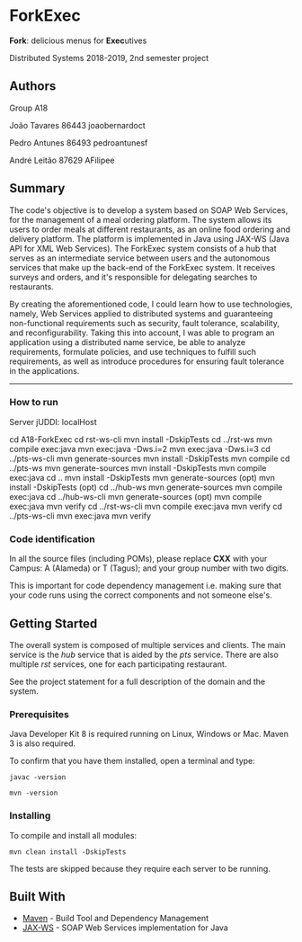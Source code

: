# ForkExec

**Fork**: delicious menus for **Exec**utives

Distributed Systems 2018-2019, 2nd semester project

## Authors

Group A18

João Tavares 86443 joaobernardoct

Pedro Antunes 86493 pedroantunesf

André Leitão 87629 AFilipee


## Summary

The code's objective is to develop a system based on SOAP Web Services, for the management of a meal ordering platform. The system allows its users to order meals at different restaurants, as an online food ordering and delivery platform.
The platform is implemented in Java using JAX-WS (Java API for XML Web Services).
The ForkExec system consists of a hub that serves as an intermediate service between users and the autonomous services that make up the back-end of the ForkExec system. It receives surveys and orders, and it's responsible for delegating searches to restaurants.

By creating the aforementioned code, I could learn how to use technologies, namely, Web Services applied to distributed systems and guaranteeing non-functional requirements such as security, fault tolerance, scalability, and reconfigurability.
Taking this into account, I was able to program an application using a distributed name service, be able to analyze requirements, formulate policies, and use techniques to fulfill such requirements, as well as introduce procedures for ensuring fault tolerance in the applications.

________________________________________________________________

### How to run

Server jUDDI:  localHost

cd A18-ForkExec
cd rst-ws-cli
	mvn install -DskipTests
cd ../rst-ws
	mvn compile exec:java
	mvn exec:java -Dws.i=2
    mvn exec:java -Dws.i=3
cd ../pts-ws-cli
	mvn generate-sources
	mvn install -DskipTests
	mvn compile
cd ../pts-ws
	mvn generate-sources
	mvn install -DskipTests
	mvn compile exec:java
cd ..
	mvn install -DskipTests
	mvn generate-sources (opt)
	mvn install -DskipTests (opt)
cd ../hub-ws
	mvn generate-sources
	mvn compile exec:java
cd ../hub-ws-cli
	mvn generate-sources (opt)
	mvn compile exec:java
	mvn verify
cd ../rst-ws-cli
	mvn compile exec:java
	mvn verify
cd ../pts-ws-cli
	mvn exec:java
	mvn verify


### Code identification

In all the source files (including POMs), please replace __CXX__ with your Campus: A (Alameda) or T (Tagus); and your group number with two digits.

This is important for code dependency management 
i.e. making sure that your code runs using the correct components and not someone else's.


## Getting Started

The overall system is composed of multiple services and clients.
The main service is the _hub_ service that is aided by the _pts_ service. 
There are also multiple _rst_ services, one for each participating restaurant.

See the project statement for a full description of the domain and the system.


### Prerequisites

Java Developer Kit 8 is required running on Linux, Windows or Mac.
Maven 3 is also required.

To confirm that you have them installed, open a terminal and type:

```
javac -version

mvn -version
```


### Installing

To compile and install all modules:

```
mvn clean install -DskipTests
```

The tests are skipped because they require each server to be running.


## Built With

* [Maven](https://maven.apache.org/) - Build Tool and Dependency Management
* [JAX-WS](https://javaee.github.io/metro-jax-ws/) - SOAP Web Services implementation for Java
